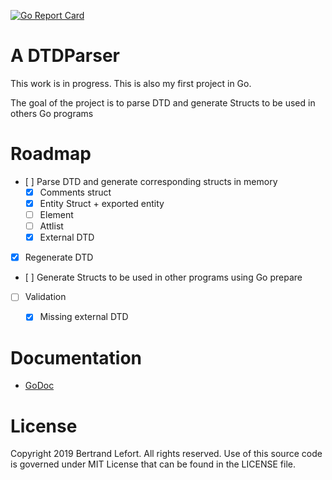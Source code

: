 [![Go Report Card](https://goreportcard.com/badge/github.com/blefort/DTDParser)](https://goreportcard.com/report/github.com/blefort/DTDParser)

# A DTDParser

This work is in progress. This is also my first project in Go.

The goal of the project is to parse DTD and generate Structs to be used in others Go programs


# Roadmap

* [ ] Parse DTD and generate corresponding structs in memory
    * [X] Comments struct
    * [X] Entity Struct + exported entity
    * [ ] Element
    * [ ] Attlist
    * [X] External DTD
* [X] Regenerate DTD
* [ ] Generate Structs to be used in other programs using Go prepare
* [ ] Validation
   * [X] Missing external DTD


# Documentation

* [GoDoc](https://godoc.org/github.com/blefort/DTDParser)

# License

Copyright 2019 Bertrand Lefort. All rights reserved.
Use of this source code is governed under MIT License
that can be found in the LICENSE file.